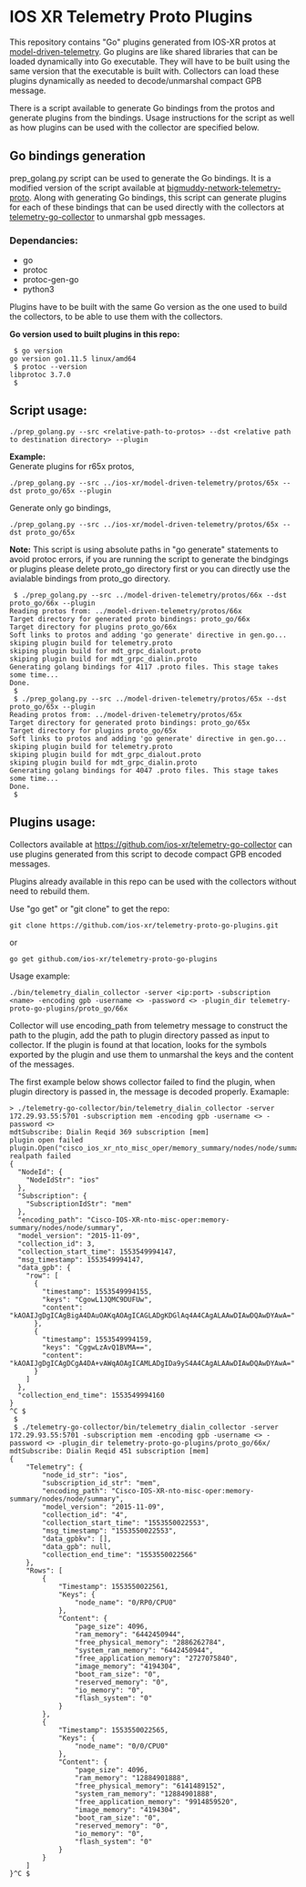 
# IOS XR Telemetry Proto Plugins

This repository contains "Go" plugins generated from IOS-XR protos at
[model-driven-telemetry](https://github.com/ios-xr/model-driven-telemetry). Go
plugins are like shared libraries that can be loaded dynamically into
Go executable. They will have to be built using the same version that the
executable is built with. Collectors can load these plugins
dynamically as needed to decode/unmarshal compact GPB
message.

There is a script available to generate Go bindings from the protos and
generate plugins from the bindings. Usage instructions for the
script as well as how plugins can be used with the collector are
specified below.

## Go bindings generation

prep_golang.py script can be used to generate the Go bindings. It is a
modified version of the script available at
[bigmuddy-network-telemetry-proto](https://github.com/cisco/bigmuddy-network-telemetry-proto). Along with generating Go
bindings, this script can generate plugins for each of these bindings
that can be used directly with the collectors at [telemetry-go-collector](https://github.com/ios-xr/telemetry-go-collector) to unmarshal gpb messages.

### Dependancies:
* go
* protoc
* protoc-gen-go
* python3

Plugins have to be built with the same Go version as the one used to build the
collectors, to be able to use them with the collectors. 

**Go version used to built plugins in this repo:**
```
 $ go version
go version go1.11.5 linux/amd64
 $ protoc --version
libprotoc 3.7.0
 $ 
```

## Script usage:  
```
./prep_golang.py --src <relative-path-to-protos> --dst <relative path to destination directory> --plugin
```
**Example:**  
Generate plugins for r65x protos,  
```
./prep_golang.py --src ../ios-xr/model-driven-telemetry/protos/65x --dst proto_go/65x --plugin
```
Generate only go bindings,  
```
./prep_golang.py --src ../ios-xr/model-driven-telemetry/protos/65x --dst proto_go/65x
```

**Note:**
This script is using absolute paths in "go generate" statements to
avoid protoc errors, if you are running the script to generate the bindgings or plugins
please delete proto_go directory first or you can directly use the
avialable bindings from proto_go directory.

```
 $ ./prep_golang.py --src ../model-driven-telemetry/protos/66x --dst proto_go/66x --plugin
Reading protos from: ../model-driven-telemetry/protos/66x
Target directory for generated proto bindings: proto_go/66x
Target directory for plugins proto_go/66x
Soft links to protos and adding 'go generate' directive in gen.go...
skiping plugin build for telemetry.proto
skiping plugin build for mdt_grpc_dialout.proto
skiping plugin build for mdt_grpc_dialin.proto
Generating golang bindings for 4117 .proto files. This stage takes some time...
Done.
 $ 
 $ ./prep_golang.py --src ../model-driven-telemetry/protos/65x --dst proto_go/65x --plugin
Reading protos from: ../model-driven-telemetry/protos/65x
Target directory for generated proto bindings: proto_go/65x
Target directory for plugins proto_go/65x
Soft links to protos and adding 'go generate' directive in gen.go...
skiping plugin build for telemetry.proto
skiping plugin build for mdt_grpc_dialout.proto
skiping plugin build for mdt_grpc_dialin.proto
Generating golang bindings for 4047 .proto files. This stage takes some time...
Done.
 $ 
```

## Plugins usage:
Collectors available at
https://github.com/ios-xr/telemetry-go-collector can use plugins
generated from this script to decode compact GPB encoded messages.

Plugins already available in this repo can be used with the collectors without need to rebuild them.

Use "go get" or "git clone" to get the repo:
```
git clone https://github.com/ios-xr/telemetry-proto-go-plugins.git
```
or
```
go get github.com/ios-xr/telemetry-proto-go-plugins
```

Usage example:
```
./bin/telemetry_dialin_collector -server <ip:port> -subscription <name> -encoding gpb -username <> -password <> -plugin_dir telemetry-proto-go-plugins/proto_go/66x
```
Collector will use encoding_path from telemetry message to construct the 
path to the plugin, add the path to plugin directory passed as input
to collector. If the plugin is found at that location, looks for the
symbols exported by the plugin and use them to unmarshal the keys and
the content of the messages.

The first example below shows collector failed to find the plugin, when
plugin directory is passed in, the message is decoded properly.
Examaple:
```
> ./telemetry-go-collector/bin/telemetry_dialin_collector -server 172.29.93.55:5701 -subscription mem -encoding gpb -username <> -password <>
mdtSubscribe: Dialin Reqid 369 subscription [mem]
plugin open failed plugin.Open("cisco_ios_xr_nto_misc_oper/memory_summary/nodes/node/summary/plugin/plugin.so"): realpath failed
{
  "NodeId": {
    "NodeIdStr": "ios"
  },
  "Subscription": {
    "SubscriptionIdStr": "mem"
  },
  "encoding_path": "Cisco-IOS-XR-nto-misc-oper:memory-summary/nodes/node/summary",
  "model_version": "2015-11-09",
  "collection_id": 3,
  "collection_start_time": 1553549994147,
  "msg_timestamp": 1553549994147,
  "data_gpb": {
    "row": [
      {
        "timestamp": 1553549994155,
        "keys": "CgowL1JQMC9DUFUw",
        "content": "kAOAIJgDgICAgBigA4DAuOAKqAOAgICAGLADgKDGlAq4A4CAgALAAwDIAwDQAwDYAwA="
      },
      {
        "timestamp": 1553549994159,
        "keys": "CggwLzAvQ1BVMA==",
        "content": "kAOAIJgDgICAgDCgA4DA+vAWqAOAgICAMLADgIDa9yS4A4CAgALAAwDIAwDQAwDYAwA="
      }
    ]
  },
  "collection_end_time": 1553549994160
}
^C $
 $
 $ ./telemetry-go-collector/bin/telemetry_dialin_collector -server 172.29.93.55:5701 -subscription mem -encoding gpb -username <> -password <> -plugin_dir telemetry-proto-go-plugins/proto_go/66x/
mdtSubscribe: Dialin Reqid 451 subscription [mem]
{
    "Telemetry": {
        "node_id_str": "ios",
        "subscription_id_str": "mem",
        "encoding_path": "Cisco-IOS-XR-nto-misc-oper:memory-summary/nodes/node/summary",
        "model_version": "2015-11-09",
        "collection_id": "4",
        "collection_start_time": "1553550022553",
        "msg_timestamp": "1553550022553",
        "data_gpbkv": [],
        "data_gpb": null,
        "collection_end_time": "1553550022566"
    },
    "Rows": [
        {
            "Timestamp": 1553550022561,
            "Keys": {
                "node_name": "0/RP0/CPU0"
            },
            "Content": {
                "page_size": 4096,
                "ram_memory": "6442450944",
                "free_physical_memory": "2886262784",
                "system_ram_memory": "6442450944",
                "free_application_memory": "2727075840",
                "image_memory": "4194304",
                "boot_ram_size": "0",
                "reserved_memory": "0",
                "io_memory": "0",
                "flash_system": "0"
            }
        },
        {
            "Timestamp": 1553550022565,
            "Keys": {
                "node_name": "0/0/CPU0"
            },
            "Content": {
                "page_size": 4096,
                "ram_memory": "12884901888",
                "free_physical_memory": "6141489152",
                "system_ram_memory": "12884901888",
                "free_application_memory": "9914859520",
                "image_memory": "4194304",
                "boot_ram_size": "0",
                "reserved_memory": "0",
                "io_memory": "0",
                "flash_system": "0"
            }
        }
    ]
}^C $
```
